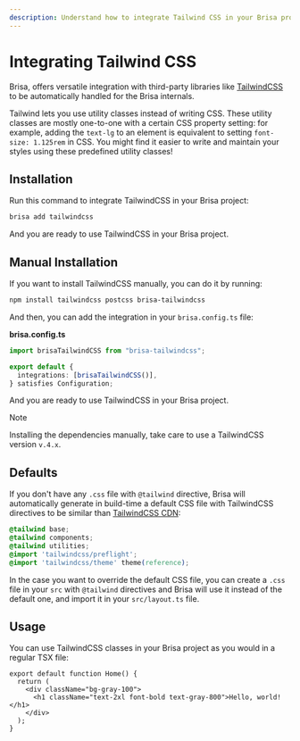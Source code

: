 ```yaml
---
description: Understand how to integrate Tailwind CSS in your Brisa project
---
```


# Integrating Tailwind CSS

Brisa, offers versatile integration with third-party libraries like [TailwindCSS](https://tailwindcss.com/) to be automatically handled for the Brisa internals.

Tailwind lets you use utility classes instead of writing CSS. These utility classes are mostly one-to-one with a certain CSS property setting: for example, adding the `text-lg` to an element is equivalent to setting `font-size: 1.125rem` in CSS. You might find it easier to write and maintain your styles using these predefined utility classes!

## Installation

Run this command to integrate TailwindCSS in your Brisa project:

```sh
brisa add tailwindcss
```

And you are ready to use TailwindCSS in your Brisa project.

## Manual Installation

If you want to install TailwindCSS manually, you can do it by running:

```bash
npm install tailwindcss postcss brisa-tailwindcss
```

And then, you can add the integration in your `brisa.config.ts` file:

**brisa.config.ts**

```ts {4}
import brisaTailwindCSS from "brisa-tailwindcss";

export default {
  integrations: [brisaTailwindCSS()],
} satisfies Configuration;
```

And you are ready to use TailwindCSS in your Brisa project.

> [!NOTE]
>
> Installing the dependencies manually, take care to use a TailwindCSS version `v.4.x`.

## Defaults

If you don't have any `.css` file with `@tailwind` directive, Brisa will automatically generate in build-time a default CSS file with TailwindCSS directives to be similar than [TailwindCSS CDN](https://tailwindcss.com/docs/installation/play-cdn):

```css
@tailwind base;
@tailwind components;
@tailwind utilities;
@import 'tailwindcss/preflight';
@import 'tailwindcss/theme' theme(reference);
```

In the case you want to override the default CSS file, you can create a `.css` file in your `src` with `@tailwind` directives and Brisa will use it instead of the default one, and import it in your `src/layout.ts` file.

## Usage

You can use TailwindCSS classes in your Brisa project as you would in a regular TSX file:

```tsx
export default function Home() {
  return (
    <div className="bg-gray-100">
      <h1 className="text-2xl font-bold text-gray-800">Hello, world!</h1>
    </div>
  );
}
```
